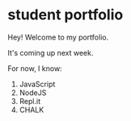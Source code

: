 # student portfolio

Hey! Welcome to my portfolio.

It's coming up next week.

For now, I know:

1. JavaScript
1. NodeJS
1. Repl.it
1. CHALK